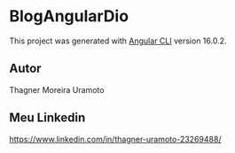 # BlogAngularDio

This project was generated with [Angular CLI](https://github.com/angular/angular-cli) version 16.0.2.

## Autor

Thagner Moreira Uramoto

## Meu Linkedin

https://www.linkedin.com/in/thagner-uramoto-23269488/